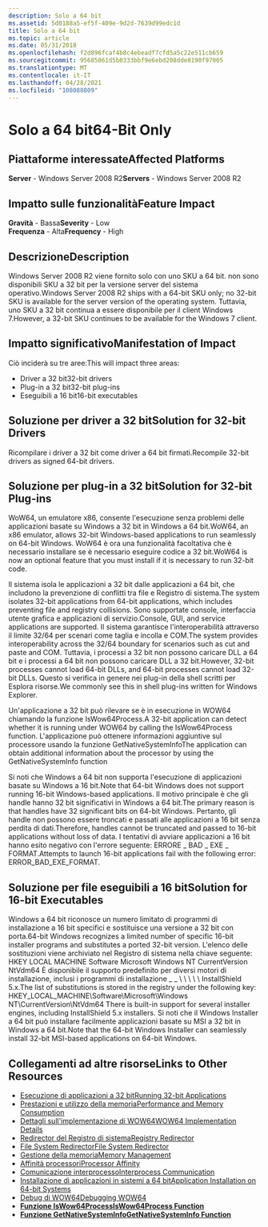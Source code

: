 ```yaml
---
description: Solo a 64 bit
ms.assetid: 5d0188a5-ef5f-409e-9d2d-7639d99edc1d
title: Solo a 64 bit
ms.topic: article
ms.date: 05/31/2018
ms.openlocfilehash: f2d896fcaf4b8c4ebeadf7cfd5a5c22e511cb659
ms.sourcegitcommit: 95685061d5b0333bbf9e6ebd208dde8190f97005
ms.translationtype: MT
ms.contentlocale: it-IT
ms.lasthandoff: 04/28/2021
ms.locfileid: "108088809"
---
```

# <a name="64-bit-only"></a><span data-ttu-id="b1e5b-103">Solo a 64 bit</span><span class="sxs-lookup"><span data-stu-id="b1e5b-103">64-Bit Only</span></span>

## <a name="affected-platforms"></a><span data-ttu-id="b1e5b-104">Piattaforme interessate</span><span class="sxs-lookup"><span data-stu-id="b1e5b-104">Affected Platforms</span></span>

<span data-ttu-id="b1e5b-105">**Server** - Windows Server 2008 R2</span><span class="sxs-lookup"><span data-stu-id="b1e5b-105">**Servers** - Windows Server 2008 R2</span></span>  



## <a name="feature-impact"></a><span data-ttu-id="b1e5b-106">Impatto sulle funzionalità</span><span class="sxs-lookup"><span data-stu-id="b1e5b-106">Feature Impact</span></span>

 <span data-ttu-id="b1e5b-107">**Gravità** - Bassa</span><span class="sxs-lookup"><span data-stu-id="b1e5b-107">**Severity** - Low</span></span>  
<span data-ttu-id="b1e5b-108">**Frequenza** - Alta</span><span class="sxs-lookup"><span data-stu-id="b1e5b-108">**Frequency** - High</span></span>  






## <a name="description"></a><span data-ttu-id="b1e5b-109">Descrizione</span><span class="sxs-lookup"><span data-stu-id="b1e5b-109">Description</span></span>

<span data-ttu-id="b1e5b-110">Windows Server 2008 R2 viene fornito solo con uno SKU a 64 bit. non sono disponibili SKU a 32 bit per la versione server del sistema operativo.</span><span class="sxs-lookup"><span data-stu-id="b1e5b-110">Windows Server 2008 R2 ships with a 64-bit SKU only; no 32-bit SKU is available for the server version of the operating system.</span></span> <span data-ttu-id="b1e5b-111">Tuttavia, uno SKU a 32 bit continua a essere disponibile per il client Windows 7.</span><span class="sxs-lookup"><span data-stu-id="b1e5b-111">However, a 32-bit SKU continues to be available for the Windows 7 client.</span></span>

## <a name="manifestation-of-impact"></a><span data-ttu-id="b1e5b-112">Impatto significativo</span><span class="sxs-lookup"><span data-stu-id="b1e5b-112">Manifestation of Impact</span></span>

<span data-ttu-id="b1e5b-113">Ciò inciderà su tre aree:</span><span class="sxs-lookup"><span data-stu-id="b1e5b-113">This will impact three areas:</span></span>

-   <span data-ttu-id="b1e5b-114">Driver a 32 bit</span><span class="sxs-lookup"><span data-stu-id="b1e5b-114">32-bit drivers</span></span>
-   <span data-ttu-id="b1e5b-115">Plug-in a 32 bit</span><span class="sxs-lookup"><span data-stu-id="b1e5b-115">32-bit plug-ins</span></span>
-   <span data-ttu-id="b1e5b-116">Eseguibili a 16 bit</span><span class="sxs-lookup"><span data-stu-id="b1e5b-116">16-bit executables</span></span>

## <a name="solution-for-32-bit-drivers"></a><span data-ttu-id="b1e5b-117">Soluzione per driver a 32 bit</span><span class="sxs-lookup"><span data-stu-id="b1e5b-117">Solution for 32-bit Drivers</span></span>

<span data-ttu-id="b1e5b-118">Ricompilare i driver a 32 bit come driver a 64 bit firmati.</span><span class="sxs-lookup"><span data-stu-id="b1e5b-118">Recompile 32-bit drivers as signed 64-bit drivers.</span></span>

## <a name="solution-for-32-bit-plug-ins"></a><span data-ttu-id="b1e5b-119">Soluzione per plug-in a 32 bit</span><span class="sxs-lookup"><span data-stu-id="b1e5b-119">Solution for 32-bit Plug-ins</span></span>

<span data-ttu-id="b1e5b-120">WoW64, un emulatore x86, consente l'esecuzione senza problemi delle applicazioni basate su Windows a 32 bit in Windows a 64 bit.</span><span class="sxs-lookup"><span data-stu-id="b1e5b-120">WoW64, an x86 emulator, allows 32-bit Windows-based applications to run seamlessly on 64-bit Windows.</span></span> <span data-ttu-id="b1e5b-121">WoW64 è ora una funzionalità facoltativa che è necessario installare se è necessario eseguire codice a 32 bit.</span><span class="sxs-lookup"><span data-stu-id="b1e5b-121">WoW64 is now an optional feature that you must install if it is necessary to run 32-bit code.</span></span>

<span data-ttu-id="b1e5b-122">Il sistema isola le applicazioni a 32 bit dalle applicazioni a 64 bit, che includono la prevenzione di conflitti tra file e Registro di sistema.</span><span class="sxs-lookup"><span data-stu-id="b1e5b-122">The system isolates 32-bit applications from 64-bit applications, which includes preventing file and registry collisions.</span></span> <span data-ttu-id="b1e5b-123">Sono supportate console, interfaccia utente grafica e applicazioni di servizio.</span><span class="sxs-lookup"><span data-stu-id="b1e5b-123">Console, GUI, and service applications are supported.</span></span> <span data-ttu-id="b1e5b-124">Il sistema garantisce l'interoperabilità attraverso il limite 32/64 per scenari come taglia e incolla e COM.</span><span class="sxs-lookup"><span data-stu-id="b1e5b-124">The system provides interoperability across the 32/64 boundary for scenarios such as cut and paste and COM.</span></span> <span data-ttu-id="b1e5b-125">Tuttavia, i processi a 32 bit non possono caricare DLL a 64 bit e i processi a 64 bit non possono caricare DLL a 32 bit.</span><span class="sxs-lookup"><span data-stu-id="b1e5b-125">However, 32-bit processes cannot load 64-bit DLLs, and 64-bit processes cannot load 32-bit DLLs.</span></span> <span data-ttu-id="b1e5b-126">Questo si verifica in genere nei plug-in della shell scritti per Esplora risorse.</span><span class="sxs-lookup"><span data-stu-id="b1e5b-126">We commonly see this in shell plug-ins written for Windows Explorer.</span></span>

<span data-ttu-id="b1e5b-127">Un'applicazione a 32 bit può rilevare se è in esecuzione in WOW64 chiamando la funzione IsWow64Process.</span><span class="sxs-lookup"><span data-stu-id="b1e5b-127">A 32-bit application can detect whether it is running under WOW64 by calling the IsWow64Process function.</span></span> <span data-ttu-id="b1e5b-128">L'applicazione può ottenere informazioni aggiuntive sul processore usando la funzione GetNativeSystemInfo</span><span class="sxs-lookup"><span data-stu-id="b1e5b-128">The application can obtain additional information about the processor by using the GetNativeSystemInfo function</span></span>

<span data-ttu-id="b1e5b-129">Si noti che Windows a 64 bit non supporta l'esecuzione di applicazioni basate su Windows a 16 bit.</span><span class="sxs-lookup"><span data-stu-id="b1e5b-129">Note that 64-bit Windows does not support running 16-bit Windows-based applications.</span></span> <span data-ttu-id="b1e5b-130">Il motivo principale è che gli handle hanno 32 bit significativi in Windows a 64 bit.</span><span class="sxs-lookup"><span data-stu-id="b1e5b-130">The primary reason is that handles have 32 significant bits on 64-bit Windows.</span></span> <span data-ttu-id="b1e5b-131">Pertanto, gli handle non possono essere troncati e passati alle applicazioni a 16 bit senza perdita di dati.</span><span class="sxs-lookup"><span data-stu-id="b1e5b-131">Therefore, handles cannot be truncated and passed to 16-bit applications without loss of data.</span></span> <span data-ttu-id="b1e5b-132">I tentativi di avviare applicazioni a 16 bit hanno esito negativo con l'errore seguente: ERRORE \_ BAD \_ EXE \_ FORMAT.</span><span class="sxs-lookup"><span data-stu-id="b1e5b-132">Attempts to launch 16-bit applications fail with the following error: ERROR\_BAD\_EXE\_FORMAT.</span></span>

## <a name="solution-for-16-bit-executables"></a><span data-ttu-id="b1e5b-133">Soluzione per file eseguibili a 16 bit</span><span class="sxs-lookup"><span data-stu-id="b1e5b-133">Solution for 16-bit Executables</span></span>

<span data-ttu-id="b1e5b-134">Windows a 64 bit riconosce un numero limitato di programmi di installazione a 16 bit specifici e sostituisce una versione a 32 bit con porta.</span><span class="sxs-lookup"><span data-stu-id="b1e5b-134">64-bit Windows recognizes a limited number of specific 16-bit installer programs and substitutes a ported 32-bit version.</span></span> <span data-ttu-id="b1e5b-135">L'elenco delle sostituzioni viene archiviato nel Registro di sistema nella chiave seguente: HKEY LOCAL MACHINE Software Microsoft Windows NT CurrentVersion NtVdm64 È disponibile il supporto predefinito per diversi motori di installazione, inclusi i programmi di installazione \_ \_ \\ \\ \\ \\ \\ InstallShield 5.x.</span><span class="sxs-lookup"><span data-stu-id="b1e5b-135">The list of substitutions is stored in the registry under the following key: HKEY\_LOCAL\_MACHINE\\Software\\Microsoft\\Windows NT\\CurrentVersion\\NtVdm64 There is built-in support for several installer engines, including InstallShield 5.x installers.</span></span> <span data-ttu-id="b1e5b-136">Si noti che il Windows Installer a 64 bit può installare facilmente applicazioni basate su MSI a 32 bit in Windows a 64 bit.</span><span class="sxs-lookup"><span data-stu-id="b1e5b-136">Note that the 64-bit Windows Installer can seamlessly install 32-bit MSI-based applications on 64-bit Windows.</span></span>

## <a name="links-to-other-resources"></a><span data-ttu-id="b1e5b-137">Collegamenti ad altre risorse</span><span class="sxs-lookup"><span data-stu-id="b1e5b-137">Links to Other Resources</span></span>

-   [<span data-ttu-id="b1e5b-138">Esecuzione di applicazioni a 32 bit</span><span class="sxs-lookup"><span data-stu-id="b1e5b-138">Running 32-bit Applications</span></span>](/windows/desktop/WinProg64/running-32-bit-applications)
-   [<span data-ttu-id="b1e5b-139">Prestazioni e utilizzo della memoria</span><span class="sxs-lookup"><span data-stu-id="b1e5b-139">Performance and Memory Consumption</span></span>](/windows/desktop/WinProg64/performance-and-memory-consumption)
-   [<span data-ttu-id="b1e5b-140">Dettagli sull'implementazione di WOW64</span><span class="sxs-lookup"><span data-stu-id="b1e5b-140">WOW64 Implementation Details</span></span>](/windows/desktop/WinProg64/wow64-implementation-details)
-   [<span data-ttu-id="b1e5b-141">Redirector del Registro di sistema</span><span class="sxs-lookup"><span data-stu-id="b1e5b-141">Registry Redirector</span></span>](/windows/desktop/WinProg64/registry-redirector)
-   [<span data-ttu-id="b1e5b-142">File System Redirector</span><span class="sxs-lookup"><span data-stu-id="b1e5b-142">File System Redirector</span></span>](/windows/desktop/WinProg64/file-system-redirector)
-   [<span data-ttu-id="b1e5b-143">Gestione della memoria</span><span class="sxs-lookup"><span data-stu-id="b1e5b-143">Memory Management</span></span>](/windows/desktop/WinProg64/memory-management)
-   [<span data-ttu-id="b1e5b-144">Affinità processori</span><span class="sxs-lookup"><span data-stu-id="b1e5b-144">Processor Affinity</span></span>](/windows/desktop/WinProg64/processor-affinity)
-   [<span data-ttu-id="b1e5b-145">Comunicazione interprocesso</span><span class="sxs-lookup"><span data-stu-id="b1e5b-145">Interprocess Communication</span></span>](/windows/desktop/WinProg64/interprocess-communication)
-   [<span data-ttu-id="b1e5b-146">Installazione di applicazioni in sistemi a 64 bit</span><span class="sxs-lookup"><span data-stu-id="b1e5b-146">Application Installation on 64-bit Systems</span></span>](/windows/desktop/WinProg64/application-installation)
-   [<span data-ttu-id="b1e5b-147">Debug di WOW64</span><span class="sxs-lookup"><span data-stu-id="b1e5b-147">Debugging WOW64</span></span>](/windows/desktop/WinProg64/debugging-wow64)
-   [<span data-ttu-id="b1e5b-148">**Funzione IsWow64Process**</span><span class="sxs-lookup"><span data-stu-id="b1e5b-148">**IsWow64Process Function**</span></span>](/windows/desktop/api/wow64apiset/nf-wow64apiset-iswow64process)
-   [<span data-ttu-id="b1e5b-149">**Funzione GetNativeSystemInfo**</span><span class="sxs-lookup"><span data-stu-id="b1e5b-149">**GetNativeSystemInfo Function**</span></span>](/windows/desktop/api/sysinfoapi/nf-sysinfoapi-getnativesysteminfo)

 

 
